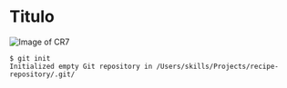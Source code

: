 # Titulo
![Image of CR7](https://upload.wikimedia.org/wikipedia/commons/8/8c/Cristiano_Ronaldo_2018.jpg)
```
$ git init
Initialized empty Git repository in /Users/skills/Projects/recipe-repository/.git/
```
